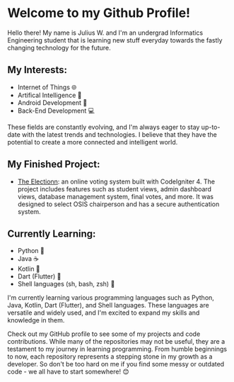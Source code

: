 # Welcome to my Github Profile!

Hello there! My name is Julius W. and I'm an undergrad Informatics Engineering student that is learning new stuff everyday towards the fastly changing technology for the future.

## My Interests: 

- Internet of Things 🌐
- Artifical Intelligence 🤖
- Android Development 📱
- Back-End Development 💻

These fields are constantly evolving, and I'm always eager to stay up-to-date with the latest trends and technologies. I believe that they have the potential to create a more connected and intelligent world.

## My Finished Project:

- [The Electionn](https://github.com/Jtnqr/the-electionn): an online voting system built with CodeIgniter 4. The project includes features such as student views, admin dashboard views, database management system, final votes, and more. It was designed to select OSIS chairperson and has a secure authentication system.

## Currently Learning: 

- Python 🐍
- Java ☕️
- Kotlin 🎯
- Dart (Flutter) 📱
- Shell languages (sh, bash, zsh) 🐚

I'm currently learning various programming languages such as Python, Java, Kotlin, Dart (Flutter), and Shell languages. These languages are versatile and widely used, and I'm excited to expand my skills and knowledge in them.


Check out my GitHub profile to see some of my projects and code contributions. While many of the repositories may not be useful, they are a testament to my journey in learning programming. From humble beginnings to now, each repository represents a stepping stone in my growth as a developer. So don't be too hard on me if you find some messy or outdated code - we all have to start somewhere! 😊
